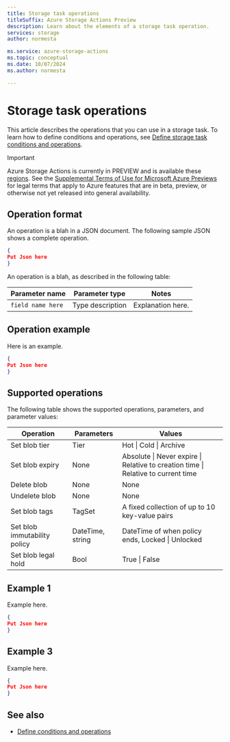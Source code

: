 ```yaml
---
title: Storage task operations
titleSuffix: Azure Storage Actions Preview
description: Learn about the elements of a storage task operation.
services: storage
author: normesta

ms.service: azure-storage-actions
ms.topic: conceptual
ms.date: 10/07/2024
ms.author: normesta

---
```


# Storage task operations

This article describes the operations that you can use in a storage task. To learn how to define conditions and operations, see [Define storage task conditions and operations](storage-task-conditions-operations-edit.md).

> [!IMPORTANT]
> Azure Storage Actions is currently in PREVIEW and is available these [regions](../overview.md#supported-regions).
> See the [Supplemental Terms of Use for Microsoft Azure Previews](https://azure.microsoft.com/support/legal/preview-supplemental-terms/) for legal terms that apply to Azure features that are in beta, preview, or otherwise not yet released into general availability.

## Operation format

An operation is a blah in a JSON document. The following sample JSON shows a complete operation.

```json
{
Put Json here
}
```

An operation is a blah, as described in the following table:

| Parameter name | Parameter type | Notes |
|----------------|----------------|-------|
| `field name here`        | Type description | Explanation here.|

## Operation example

Here is an example.

```json
{
Put Json here
}
```

## Supported operations

The following table shows the supported operations, parameters, and parameter values:

| Operation                    | Parameters           | Values                                         |
|------------------------------|----------------------|------------------------------------------------|
| Set blob tier                | Tier                 | Hot \| Cold \| Archive |
| Set blob expiry              | None                 | Absolute \| Never expire \| Relative to creation time \| Relative to current time |
| Delete blob                  | None                 | None                                           |
| Undelete blob                | None                 | None                                           |
| Set blob tags                | TagSet               | A fixed collection of up to 10 key-value pairs |
| Set blob immutability policy | DateTime, string | DateTime of when policy ends, Locked \| Unlocked                                |
| Set blob legal hold          | Bool | True \| False                           |

## Example 1

Example here.

```json
{
Put Json here
}
```

## Example 3

Example here.

```json
{
Put Json here
}
```

## See also

- [Define conditions and operations](storage-task-conditions-operations-edit.md)
